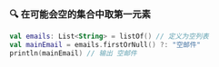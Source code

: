 ### 🔍 在可能会空的集合中取第一元素

```kotlin
val emails: List<String> = listOf() // 定义为空列表
val mainEmail = emails.firstOrNull() ?: "空邮件"
println(mainEmail) // 输出 空邮件
```